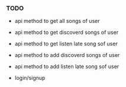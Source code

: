 ### TODO


- api method to get all songs of user
- api method to get discoverd songs of user
- api method to get listen late song sof user

- api method to add discoverd songs of user
- api method to add listen late song sof user

- login/signup
